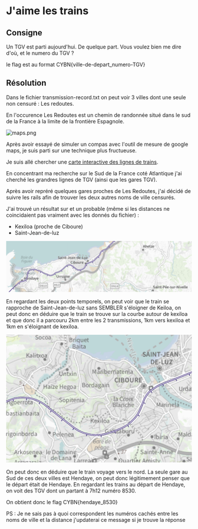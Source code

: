 # J'aime les trains

## Consigne

Un TGV est parti aujourd'hui. De quelque part. Vous voulez bien me dire d'où, et le numero du TGV ?

le flag est au format CYBN{ville-de-depart_numero-TGV}

## Résolution

Dans le fichier transmission-record.txt on peut voir 3 villes dont une seule non censuré : Les redoutes.

En l'occurence Les Redoutes est un chemin de randonnée situé dans le sud de la France à la limite de la frontière Espagnole.

![maps.png](mpas.png)

Après avoir essayé de simuler un compas avec l'outil de mesure de google maps, je suis parti sur une technique plus fructueuse.

Je suis allé chercher une [carte interactive des lignes de trains](https://www.sncf-reseau.com/fr/carte/carte-interactive-reseau-ferre-francais-0).

En concentrant ma recherche sur le Sud de la France coté Atlantique j'ai cherché les grandres lignes de TGV (ainsi que les gares TGV).

Après avoir repréré quelques gares proches de Les Redoutes, j'ai décidé de suivre les rails afin de trouver les deux autres noms de ville censurés.

J'ai trouvé un résultat sur et un probable (même si les distances ne coincidaient pas vraiment avec les donnés du fichier) :
 - Kexiloa (proche de Ciboure)
 - Saint-Jean-de-luz

![tgv.png](tgv.png)

En regardant les deux points temporels, on peut voir que le train se rapproche de Saint-Jean-de-luz sans SEMBLER s'éloigner de Keiloa, on peut donc en 
déduire que le train se trouve sur la courbe autour de kexiloa et que donc il a parcouru 2km entre les 2 transmissions, 1km vers kexiloa et 1km en 
s'éloignant de kexiloa.

![tgv2.png](tgv2.png)

On peut donc en déduire que le train voyage vers le nord. La seule gare au Sud de ces deux villes est Hendaye, on peut donc légitimement penser que le 
départ était de Hendaye. En regardant les trains au départ de Hendaye, on voit des TGV dont un partant à 7h12 numéro 8530.

On obtient donc le flag CYBN{hendaye_8530}

PS : Je ne sais pas à quoi correspondent les numéros cachés entre les noms de ville et la distance j'updaterai ce message si je trouve la réponse
